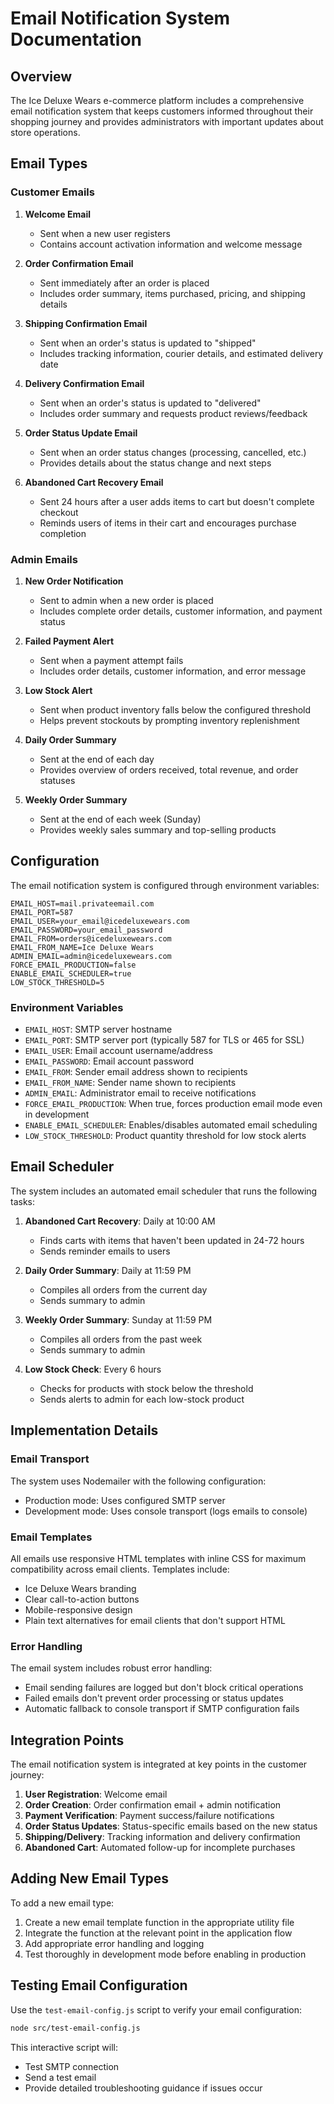 # Email Notification System Documentation

## Overview

The Ice Deluxe Wears e-commerce platform includes a comprehensive email notification system that keeps customers informed throughout their shopping journey and provides administrators with important updates about store operations.

## Email Types

### Customer Emails

1. **Welcome Email**
   - Sent when a new user registers
   - Contains account activation information and welcome message

2. **Order Confirmation Email**
   - Sent immediately after an order is placed
   - Includes order summary, items purchased, pricing, and shipping details

3. **Shipping Confirmation Email**
   - Sent when an order's status is updated to "shipped"
   - Includes tracking information, courier details, and estimated delivery date

4. **Delivery Confirmation Email**
   - Sent when an order's status is updated to "delivered"
   - Includes order summary and requests product reviews/feedback

5. **Order Status Update Email**
   - Sent when an order status changes (processing, cancelled, etc.)
   - Provides details about the status change and next steps

6. **Abandoned Cart Recovery Email**
   - Sent 24 hours after a user adds items to cart but doesn't complete checkout
   - Reminds users of items in their cart and encourages purchase completion

### Admin Emails

1. **New Order Notification**
   - Sent to admin when a new order is placed
   - Includes complete order details, customer information, and payment status

2. **Failed Payment Alert**
   - Sent when a payment attempt fails
   - Includes order details, customer information, and error message

3. **Low Stock Alert**
   - Sent when product inventory falls below the configured threshold
   - Helps prevent stockouts by prompting inventory replenishment

4. **Daily Order Summary**
   - Sent at the end of each day
   - Provides overview of orders received, total revenue, and order statuses

5. **Weekly Order Summary**
   - Sent at the end of each week (Sunday)
   - Provides weekly sales summary and top-selling products

## Configuration

The email notification system is configured through environment variables:

```
EMAIL_HOST=mail.privateemail.com
EMAIL_PORT=587
EMAIL_USER=your_email@icedeluxewears.com
EMAIL_PASSWORD=your_email_password
EMAIL_FROM=orders@icedeluxewears.com
EMAIL_FROM_NAME=Ice Deluxe Wears
ADMIN_EMAIL=admin@icedeluxewears.com
FORCE_EMAIL_PRODUCTION=false
ENABLE_EMAIL_SCHEDULER=true
LOW_STOCK_THRESHOLD=5
```

### Environment Variables

- `EMAIL_HOST`: SMTP server hostname
- `EMAIL_PORT`: SMTP server port (typically 587 for TLS or 465 for SSL)
- `EMAIL_USER`: Email account username/address
- `EMAIL_PASSWORD`: Email account password
- `EMAIL_FROM`: Sender email address shown to recipients
- `EMAIL_FROM_NAME`: Sender name shown to recipients
- `ADMIN_EMAIL`: Administrator email to receive notifications
- `FORCE_EMAIL_PRODUCTION`: When true, forces production email mode even in development
- `ENABLE_EMAIL_SCHEDULER`: Enables/disables automated email scheduling
- `LOW_STOCK_THRESHOLD`: Product quantity threshold for low stock alerts

## Email Scheduler

The system includes an automated email scheduler that runs the following tasks:

1. **Abandoned Cart Recovery**: Daily at 10:00 AM
   - Finds carts with items that haven't been updated in 24-72 hours
   - Sends reminder emails to users

2. **Daily Order Summary**: Daily at 11:59 PM
   - Compiles all orders from the current day
   - Sends summary to admin

3. **Weekly Order Summary**: Sunday at 11:59 PM
   - Compiles all orders from the past week
   - Sends summary to admin

4. **Low Stock Check**: Every 6 hours
   - Checks for products with stock below the threshold
   - Sends alerts to admin for each low-stock product

## Implementation Details

### Email Transport

The system uses Nodemailer with the following configuration:

- Production mode: Uses configured SMTP server
- Development mode: Uses console transport (logs emails to console)

### Email Templates

All emails use responsive HTML templates with inline CSS for maximum compatibility across email clients. Templates include:

- Ice Deluxe Wears branding
- Clear call-to-action buttons
- Mobile-responsive design
- Plain text alternatives for email clients that don't support HTML

### Error Handling

The email system includes robust error handling:

- Email sending failures are logged but don't block critical operations
- Failed emails don't prevent order processing or status updates
- Automatic fallback to console transport if SMTP configuration fails

## Integration Points

The email notification system is integrated at key points in the customer journey:

1. **User Registration**: Welcome email
2. **Order Creation**: Order confirmation email + admin notification
3. **Payment Verification**: Payment success/failure notifications
4. **Order Status Updates**: Status-specific emails based on the new status
5. **Shipping/Delivery**: Tracking information and delivery confirmation
6. **Abandoned Cart**: Automated follow-up for incomplete purchases

## Adding New Email Types

To add a new email type:

1. Create a new email template function in the appropriate utility file
2. Integrate the function at the relevant point in the application flow
3. Add appropriate error handling and logging
4. Test thoroughly in development mode before enabling in production

## Testing Email Configuration

Use the `test-email-config.js` script to verify your email configuration:

```bash
node src/test-email-config.js
```

This interactive script will:
- Test SMTP connection
- Send a test email
- Provide detailed troubleshooting guidance if issues occur
